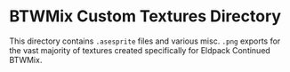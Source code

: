 BTWMix Custom Textures Directory
=======================
This directory contains `.asesprite` files and various misc. `.png` exports for the vast majority of textures created specifically for Eldpack Continued BTWMix.
